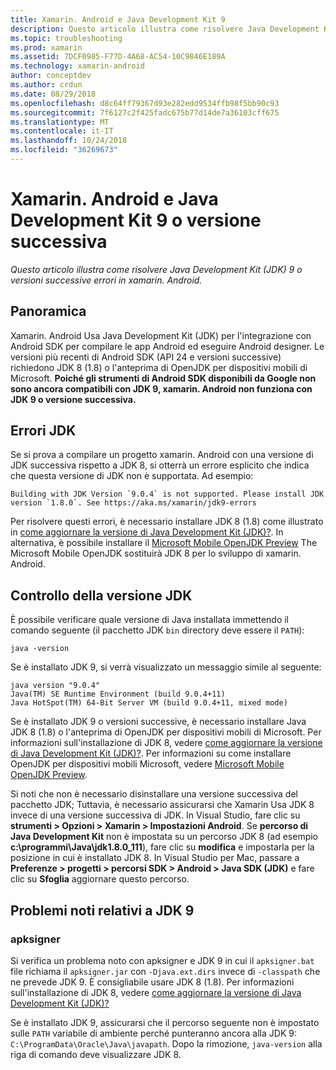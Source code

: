 ```yaml
---
title: Xamarin. Android e Java Development Kit 9
description: Questo articolo illustra come risolvere Java Development Kit (JDK) 9 o versioni successive errori in xamarin. Android.
ms.topic: troubleshooting
ms.prod: xamarin
ms.assetid: 7DCF0985-F77D-4A68-AC54-10C9846E189A
ms.technology: xamarin-android
author: conceptdev
ms.author: crdun
ms.date: 08/29/2018
ms.openlocfilehash: d8c64ff79367d93e282edd9534ffb98f5bb90c93
ms.sourcegitcommit: 7f6127c2f425fadc675b77d14de7a36103cff675
ms.translationtype: MT
ms.contentlocale: it-IT
ms.lasthandoff: 10/24/2018
ms.locfileid: "36269673"
---
```

# <a name="xamarinandroid-and-java-development-kit-9-or-later"></a>Xamarin. Android e Java Development Kit 9 o versione successiva

_Questo articolo illustra come risolvere Java Development Kit (JDK) 9 o versioni successive errori in xamarin. Android._


## <a name="overview"></a>Panoramica

Xamarin. Android Usa Java Development Kit (JDK) per l'integrazione con Android SDK per compilare le app Android ed eseguire Android designer. Le versioni più recenti di Android SDK (API 24 e versioni successive) richiedono JDK 8 (1.8) o l'anteprima di OpenJDK per dispositivi mobili di Microsoft. **Poiché gli strumenti di Android SDK disponibili da Google non sono ancora compatibili con JDK 9, xamarin. Android non funziona con JDK 9 o versione successiva.**

## <a name="jdk-errors"></a>Errori JDK

Se si prova a compilare un progetto xamarin. Android con una versione di JDK successiva rispetto a JDK 8, si otterrà un errore esplicito che indica che questa versione di JDK non è supportata. Ad esempio:

```shell
Building with JDK Version `9.0.4` is not supported. Please install JDK version `1.8.0`. See https://aka.ms/xamarin/jdk9-errors  
```

Per risolvere questi errori, è necessario installare JDK 8 (1.8) come illustrato in [come aggiornare la versione di Java Development Kit (JDK)?](~/android/troubleshooting/questions/update-jdk.md).
In alternativa, è possibile installare il [Microsoft Mobile OpenJDK Preview](~/android/get-started/installation/openjdk.md) The Microsoft Mobile OpenJDK sostituirà JDK 8 per lo sviluppo di xamarin. Android.


## <a name="checking-the-jdk-version"></a>Controllo della versione JDK

È possibile verificare quale versione di Java installata immettendo il comando seguente (il pacchetto JDK `bin` directory deve essere il `PATH`):

```shell
java -version
```

Se è installato JDK 9, si verrà visualizzato un messaggio simile al seguente:

```shell
java version "9.0.4"
Java(TM) SE Runtime Environment (build 9.0.4+11)
Java HotSpot(TM) 64-Bit Server VM (build 9.0.4+11, mixed mode)
```

Se è installato JDK 9 o versioni successive, è necessario installare Java JDK 8 (1.8) o l'anteprima di OpenJDK per dispositivi mobili di Microsoft. Per informazioni sull'installazione di JDK 8, vedere [come aggiornare la versione di Java Development Kit (JDK)?](~/android/troubleshooting/questions/update-jdk.md). Per informazioni su come installare OpenJDK per dispositivi mobili Microsoft, vedere [Microsoft Mobile OpenJDK Preview](~/android/get-started/installation/openjdk.md).

Si noti che non è necessario disinstallare una versione successiva del pacchetto JDK; Tuttavia, è necessario assicurarsi che Xamarin Usa JDK 8 invece di una versione successiva di JDK. In Visual Studio, fare clic su **strumenti > Opzioni > Xamarin > Impostazioni Android**. Se **percorso di Java Development Kit** non è impostata su un percorso JDK 8 (ad esempio **c:\\programmi\\Java\\jdk1.8.0_111**), fare clic su **modifica**  e impostarla per la posizione in cui è installato JDK 8. In Visual Studio per Mac, passare a **Preferenze > progetti > percorsi SDK > Android > Java SDK (JDK)** e fare clic su **Sfoglia** aggiornare questo percorso.

## <a name="known-issues-with-jdk-9"></a>Problemi noti relativi a JDK 9

### <a name="apksigner"></a>apksigner

Si verifica un problema noto con apksigner e JDK 9 in cui il `apksigner.bat` file richiama il `apksigner.jar` con `-Djava.ext.dirs` invece di `-classpath` che ne prevede JDK 9. È consigliabile usare JDK 8 (1.8). Per informazioni sull'installazione di JDK 8, vedere [come aggiornare la versione di Java Development Kit (JDK)?](~/android/troubleshooting/questions/update-jdk.md)

Se è installato JDK 9, assicurarsi che il percorso seguente non è impostato sulle `PATH` variabile di ambiente perché punteranno ancora alla JDK 9: `C:\ProgramData\Oracle\Java\javapath`. Dopo la rimozione, `java-version` alla riga di comando deve visualizzare JDK 8.
